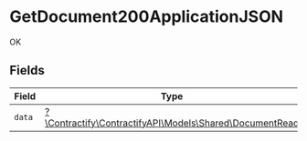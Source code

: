 # GetDocument200ApplicationJSON

OK


## Fields

| Field                                                                                          | Type                                                                                           | Required                                                                                       | Description                                                                                    |
| ---------------------------------------------------------------------------------------------- | ---------------------------------------------------------------------------------------------- | ---------------------------------------------------------------------------------------------- | ---------------------------------------------------------------------------------------------- |
| `data`                                                                                         | [?\Contractify\ContractifyAPI\Models\Shared\DocumentRead](../../models/shared/DocumentRead.md) | :heavy_minus_sign:                                                                             | N/A                                                                                            |